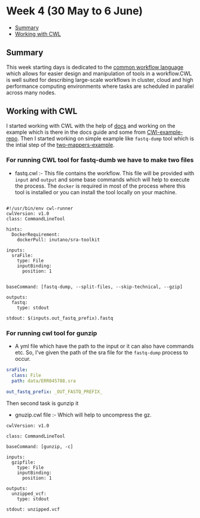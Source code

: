 # Week 4 (30 May to 6 June)

- [Summary](#summary)
- [Working with CWL](#working-with-cwl)



## Summary

This week starting days is dedicated to the [common workflow language](https://www.commonwl.org/) which allows for easier design and manipulation of tools in a workflow.CWL is well suited for describing large-scale workflows in cluster, cloud and 
high performance computing environments where tasks are scheduled in parallel across many nodes.


## Working with CWL

I started working with CWL with the help of [docs](http://www.commonwl.org/user_guide/) and working on the example 
which is there in the docs guide and some from [CWl-example-repo](https://github.com/common-workflow-language/workflows).
Then I started working on simple example like `fastq-dump` tool which is the intial step of the [two-mappers-example](https://github.com/bionode/bionode-watermill/blob/46499966a41c5977941ba4b617298aa64192b2c3/examples/pipelines/two-mappers/pipeline.js#L58).

### For running CWL tool for fastq-dumb we have to make two files

* fastq.cwl :- This file contains the workflow. This file will be provided with `input` and `output` and some base commands
which will help to execute the process. The `docker` is required in most of the process where this tool is installed
or you can install the tool locally on your machine.

```cwl

#!/usr/bin/env cwl-runner
cwlVersion: v1.0
class: CommandLineTool

hints:
  DockerRequirement:
    dockerPull: inutano/sra-toolkit

inputs:
  sraFile:
    type: File
    inputBinding:
      position: 1


baseCommand: [fastq-dump, --split-files, --skip-technical, --gzip]

outputs:
  fastq:
    type: stdout

stdout: $(inputs.out_fastq_prefix).fastq
```


### For running cwl tool for gunzip 

* A yml file which have the path to the input or it can also have commands etc. So, I've given the path of the sra file
for the `fastq-dump` process to occur.

```yml
sraFile:
  class: File
  path: data/ERR045788.sra

out_fastq_prefix: _OUT_FASTQ_PREFIX_
 ```
 
Then second task is gunzip it

* gnuzip.cwl file :-  Which will help to uncompress the gz.

```cwl
cwlVersion: v1.0

class: CommandLineTool

baseCommand: [gunzip, -c]

inputs:
  gzipfile:
    type: File
    inputBinding:
      position: 1

outputs:
  unzipped_vcf:
    type: stdout

stdout: unzipped.vcf
```
 


